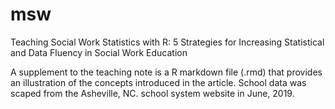 # msw
Teaching Social Work Statistics with R: 5 Strategies for Increasing Statistical and Data Fluency in Social Work Education

A supplement to the teaching note is a R markdown file (.rmd) that provides an illustration of the concepts introduced in the article. School data was scaped from the Asheville, NC. school system website in June, 2019. 

